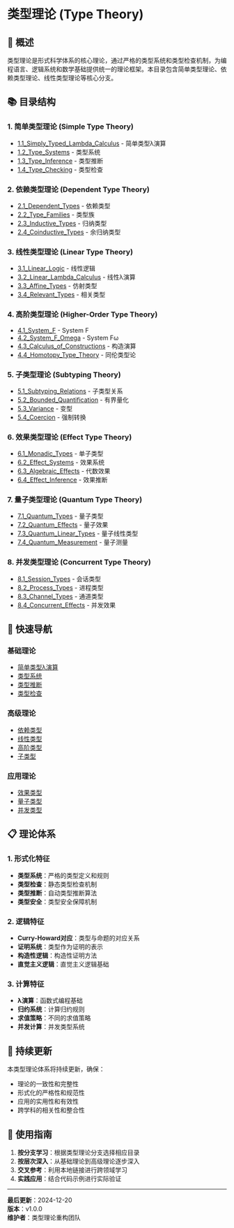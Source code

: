 # 类型理论 (Type Theory)

## 🎯 **概述**

类型理论是形式科学体系的核心理论，通过严格的类型系统和类型检查机制，为编程语言、逻辑系统和数学基础提供统一的理论框架。本目录包含简单类型理论、依赖类型理论、线性类型理论等核心分支。

## 📚 **目录结构**

### 1. 简单类型理论 (Simple Type Theory)
- [1.1_Simply_Typed_Lambda_Calculus](./1.1_Simply_Typed_Lambda_Calculus/) - 简单类型λ演算
- [1.2_Type_Systems](./1.2_Type_Systems/) - 类型系统
- [1.3_Type_Inference](./1.3_Type_Inference/) - 类型推断
- [1.4_Type_Checking](./1.4_Type_Checking/) - 类型检查

### 2. 依赖类型理论 (Dependent Type Theory)
- [2.1_Dependent_Types](./2.1_Dependent_Types/) - 依赖类型
- [2.2_Type_Families](./2.2_Type_Families/) - 类型族
- [2.3_Inductive_Types](./2.3_Inductive_Types/) - 归纳类型
- [2.4_Coinductive_Types](./2.4_Coinductive_Types/) - 余归纳类型

### 3. 线性类型理论 (Linear Type Theory)
- [3.1_Linear_Logic](./3.1_Linear_Logic/) - 线性逻辑
- [3.2_Linear_Lambda_Calculus](./3.2_Linear_Lambda_Calculus/) - 线性λ演算
- [3.3_Affine_Types](./3.3_Affine_Types/) - 仿射类型
- [3.4_Relevant_Types](./3.4_Relevant_Types/) - 相关类型

### 4. 高阶类型理论 (Higher-Order Type Theory)
- [4.1_System_F](./4.1_System_F/) - System F
- [4.2_System_F_Omega](./4.2_System_F_Omega/) - System Fω
- [4.3_Calculus_of_Constructions](./4.3_Calculus_of_Constructions/) - 构造演算
- [4.4_Homotopy_Type_Theory](./4.4_Homotopy_Type_Theory/) - 同伦类型论

### 5. 子类型理论 (Subtyping Theory)
- [5.1_Subtyping_Relations](./5.1_Subtyping_Relations/) - 子类型关系
- [5.2_Bounded_Quantification](./5.2_Bounded_Quantification/) - 有界量化
- [5.3_Variance](./5.3_Variance/) - 变型
- [5.4_Coercion](./5.4_Coercion/) - 强制转换

### 6. 效果类型理论 (Effect Type Theory)
- [6.1_Monadic_Types](./6.1_Monadic_Types/) - 单子类型
- [6.2_Effect_Systems](./6.2_Effect_Systems/) - 效果系统
- [6.3_Algebraic_Effects](./6.3_Algebraic_Effects/) - 代数效果
- [6.4_Effect_Inference](./6.4_Effect_Inference/) - 效果推断

### 7. 量子类型理论 (Quantum Type Theory)
- [7.1_Quantum_Types](./7.1_Quantum_Types/) - 量子类型
- [7.2_Quantum_Effects](./7.2_Quantum_Effects/) - 量子效果
- [7.3_Quantum_Linear_Types](./7.3_Quantum_Linear_Types/) - 量子线性类型
- [7.4_Quantum_Measurement](./7.4_Quantum_Measurement/) - 量子测量

### 8. 并发类型理论 (Concurrent Type Theory)
- [8.1_Session_Types](./8.1_Session_Types/) - 会话类型
- [8.2_Process_Types](./8.2_Process_Types/) - 进程类型
- [8.3_Channel_Types](./8.3_Channel_Types/) - 通道类型
- [8.4_Concurrent_Effects](./8.4_Concurrent_Effects/) - 并发效果

## 🔗 **快速导航**

### 基础理论
- [简单类型λ演算](./1.1_Simply_Typed_Lambda_Calculus/README.md)
- [类型系统](./1.2_Type_Systems/README.md)
- [类型推断](./1.3_Type_Inference/README.md)
- [类型检查](./1.4_Type_Checking/README.md)

### 高级理论
- [依赖类型](./2.1_Dependent_Types/README.md)
- [线性类型](./3.1_Linear_Logic/README.md)
- [高阶类型](./4.1_System_F/README.md)
- [子类型](./5.1_Subtyping_Relations/README.md)

### 应用理论
- [效果类型](./6.1_Monadic_Types/README.md)
- [量子类型](./7.1_Quantum_Types/README.md)
- [并发类型](./8.1_Session_Types/README.md)

## 📋 **理论体系**

### 1. 形式化特征
- **类型系统**：严格的类型定义和规则
- **类型检查**：静态类型检查机制
- **类型推断**：自动类型推断算法
- **类型安全**：类型安全保障机制

### 2. 逻辑特征
- **Curry-Howard对应**：类型与命题的对应关系
- **证明系统**：类型作为证明的表示
- **构造性逻辑**：构造性证明方法
- **直觉主义逻辑**：直觉主义逻辑基础

### 3. 计算特征
- **λ演算**：函数式编程基础
- **归约系统**：计算归约规则
- **求值策略**：不同的求值策略
- **并发计算**：并发类型系统

## 🔄 **持续更新**

本类型理论体系将持续更新，确保：
- 理论的一致性和完整性
- 形式化的严格性和规范性
- 应用的实用性和有效性
- 跨学科的相关性和整合性

## 📖 **使用指南**

1. **按分支学习**：根据类型理论分支选择相应目录
2. **按层次深入**：从基础理论到高级理论逐步深入
3. **交叉参考**：利用本地链接进行跨领域学习
4. **实践应用**：结合代码示例进行实际验证

---

**最后更新**：2024-12-20  
**版本**：v1.0.0  
**维护者**：类型理论重构团队
